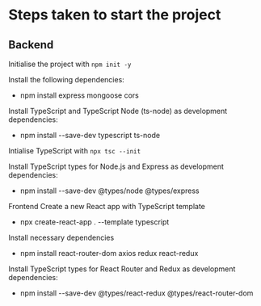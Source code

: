 # Steps taken to start the project

## Backend

Initialise the project with `npm init -y`

Install the following dependencies: 
- npm install express mongoose cors

Install TypeScript and TypeScript Node (ts-node) as development dependencies:
- npm install --save-dev typescript ts-node

Intialise TypeScript with `npx tsc --init`

Install TypeScript types for Node.js and Express as development dependencies:
- npm install --save-dev @types/node @types/express

Frontend
Create a new React app with TypeScript template
- npx create-react-app . --template typescript

Install necessary dependencies
- npm install react-router-dom axios redux react-redux

Install TypeScript types for React Router and Redux as development dependencies:
- npm install --save-dev @types/react-redux @types/react-router-dom
